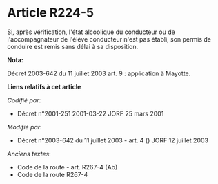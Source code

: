 # Article R224-5

Si, après vérification, l'état alcoolique du conducteur ou de l'accompagnateur de l'élève conducteur n'est pas établi, son
permis de conduire est remis sans délai à sa disposition.

**Nota:**

Décret 2003-642 du 11 juillet 2003 art. 9 : application à Mayotte.

**Liens relatifs à cet article**

_Codifié par_:

  - Décret n°2001-251 2001-03-22 JORF 25 mars 2001

_Modifié par_:

  - Décret n°2003-642 du 11 juillet 2003 - art. 4 () JORF 12 juillet 2003

_Anciens textes_:

  - Code de la route - art. R267-4 (Ab)
  - Code de la route R267-4
